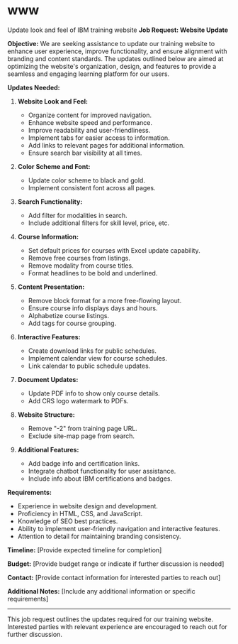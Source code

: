 # www
Update look and feel of IBM training website
**Job Request: Website Update**

**Objective:**
We are seeking assistance to update our training website to enhance user experience, improve functionality, and ensure alignment with branding and content standards. The updates outlined below are aimed at optimizing the website's organization, design, and features to provide a seamless and engaging learning platform for our users.

**Updates Needed:**

1. **Website Look and Feel:**
   - Organize content for improved navigation.
   - Enhance website speed and performance.
   - Improve readability and user-friendliness.
   - Implement tabs for easier access to information.
   - Add links to relevant pages for additional information.
   - Ensure search bar visibility at all times.

2. **Color Scheme and Font:**
   - Update color scheme to black and gold.
   - Implement consistent font across all pages.

3. **Search Functionality:**
   - Add filter for modalities in search.
   - Include additional filters for skill level, price, etc.
    

4. **Course Information:**
   - Set default prices for courses with Excel update capability.
   - Remove free courses from listings.
   - Remove modality from course titles.
   - Format headlines to be bold and underlined.

5. **Content Presentation:**
   - Remove block format for a more free-flowing layout.
   - Ensure course info displays days and hours.
   - Alphabetize course listings.
   - Add tags for course grouping.

6. **Interactive Features:**
   - Create download links for public schedules.
   - Implement calendar view for course schedules.
   - Link calendar to public schedule updates.

7. **Document Updates:**
   - Update PDF info to show only course details.
   - Add CRS logo watermark to PDFs.

8. **Website Structure:**
   - Remove "-2" from training page URL.
   - Exclude site-map page from search.

9. **Additional Features:**
   - Add badge info and certification links.
   - Integrate chatbot functionality for user assistance.
   - Include info about IBM certifications and badges.

**Requirements:**
- Experience in website design and development.
- Proficiency in HTML, CSS, and JavaScript.
- Knowledge of SEO best practices.
- Ability to implement user-friendly navigation and interactive features.
- Attention to detail for maintaining branding consistency.

**Timeline:** [Provide expected timeline for completion]

**Budget:** [Provide budget range or indicate if further discussion is needed]

**Contact:** [Provide contact information for interested parties to reach out]

**Additional Notes:** [Include any additional information or specific requirements]

---
This job request outlines the updates required for our training website. Interested parties with relevant experience are encouraged to reach out for further discussion.
